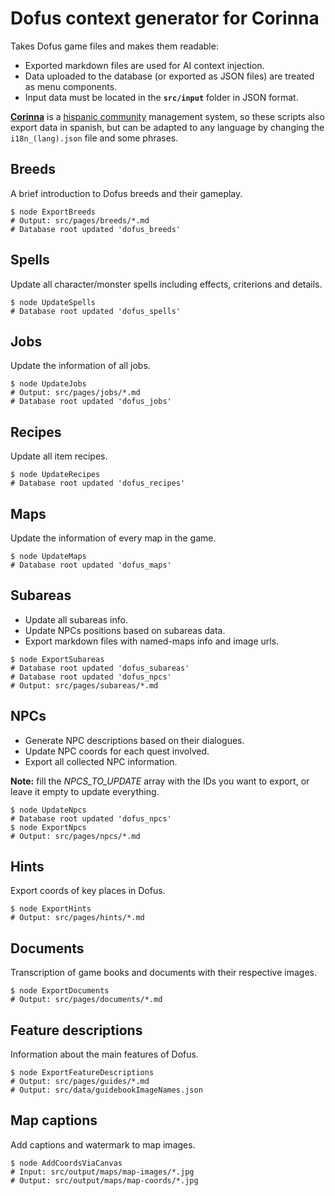 # Dofus context generator for Corinna
Takes Dofus game files and makes them readable:
- Exported markdown files are used for AI context injection.
- Data uploaded to the database (or exported as JSON files) are treated as menu components.
- Input data must be located in the **`src/input`** folder in JSON format.

**[Corinna](https://github.com/Sebasxs/Corinna)** is a [hispanic community](https://t.co/pin0Y7mWYp) management system, so these scripts also export data in spanish, but can be adapted to any language by changing the `i18n_(lang).json` file and some phrases.

## Breeds
A brief introduction to Dofus breeds and their gameplay.
```Shell
$ node ExportBreeds
# Output: src/pages/breeds/*.md
# Database root updated 'dofus_breeds'
```

## Spells
Update all character/monster spells including effects, criterions and details.
```Shell
$ node UpdateSpells
# Database root updated 'dofus_spells'
```

## Jobs
Update the information of all jobs.
```Shell
$ node UpdateJobs
# Output: src/pages/jobs/*.md
# Database root updated 'dofus_jobs'
```

## Recipes
Update all item recipes.
```Shell
$ node UpdateRecipes
# Database root updated 'dofus_recipes'
```

## Maps
Update the information of every map in the game.
```Shell
$ node UpdateMaps
# Database root updated 'dofus_maps'
```

## Subareas
- Update all subareas info.
- Update NPCs positions based on subareas data.
- Export markdown files with named-maps info and image urls.
```Shell
$ node ExportSubareas
# Database root updated 'dofus_subareas'
# Database root updated 'dofus_npcs'
# Output: src/pages/subareas/*.md
```

## NPCs
- Generate NPC descriptions based on their dialogues.
- Update NPC coords for each quest involved.
- Export all collected NPC information.

**Note:** fill the *NPCS_TO_UPDATE* array with the IDs you want to export, or leave it empty to update everything.
```Shell
$ node UpdateNpcs
# Database root updated 'dofus_npcs'
$ node ExportNpcs
# Output: src/pages/npcs/*.md
```

## Hints
Export coords of key places in Dofus.
```shell
$ node ExportHints
# Output: src/pages/hints/*.md
```

## Documents
Transcription of game books and documents with their respective images.
```Shell
$ node ExportDocuments
# Output: src/pages/documents/*.md
```

## Feature descriptions
Information about the main features of Dofus.
```Shell
$ node ExportFeatureDescriptions
# Output: src/pages/guides/*.md
# Output: src/data/guidebookImageNames.json
```

## Map captions
Add captions and watermark to map images.
```Shell
$ node AddCoordsViaCanvas
# Input: src/output/maps/map-images/*.jpg
# Output: src/output/maps/map-coords/*.jpg
```